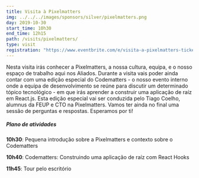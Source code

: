 ```yaml
---
title: Visita à Pixelmatters
img: ../../../images/sponsors/silver/pixelmatters.png
day: 2019-10-30
start_time: 10h30
end_time: 12h15
path: /visits/pixelmatters/
type: visit
registration: "https://www.eventbrite.com/e/visita-a-pixelmatters-tickets-75828895267"
---
```


Nesta visita irás conhecer a Pixelmatters, a nossa cultura, equipa, e o nosso espaço de trabalho aqui nos Aliados. Durante a visita vais poder ainda contar com uma edição especial do Codematters - o nosso evento interno onde a equipa de desenvolvimento se reúne para discutir um determinado tópico tecnológico - em que irás aprender a construir uma aplicação de raíz em React.js. Esta edição especial vai ser conduzida pelo Tiago Coelho, alumnus da FEUP e CTO na Pixelmatters. Vamos ter ainda no final uma sessão de perguntas e respostas. Esperamos por ti!

##### Plano de atividades

**10h30**: Pequena introdução sobre a Pixelmatters e contexto sobre o Codematters

**10h40**: Codematters: Construindo uma aplicação de raíz com React Hooks

**11h45**: Tour pelo escritório

